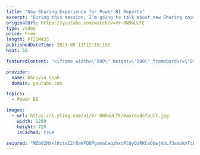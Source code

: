 ```yaml
---
title: "New Sharing Experience for Power BI Reports"
excerpt: "During this session, I’m going to talk about new Sharing capabilities launched by Microsoft this month. Now, we can share reports via the link using this new sharing experience. Earlier with the older experience, we were only able to provide direct access to the report. Now, with this new sharing experience"
originalUrl: https://youtube.com/watch?v=Vr-ON9wULfE
type: video
price: Free
length: PT21M43S
publishedDateTime: 2021-05-13T12:16:19Z
heat: 50

featuredContent: "<iframe width=\"800\" height=\"500\" frameborder=\"0\" src=\"https://www.youtube.com/embed/Vr-ON9wULfE\" allow=\"accelerometer; autoplay; encrypted-media; gyroscope; picture-in-picture\" allowfullscreen></iframe>"

provider:
  name: Dhruvin Shah
  domain: youtube.com

topics:
  - Power BI

images:
  - url: https://i.ytimg.com/vi/Vr-ON9wULfE/maxresdefault.jpg
    width: 1280
    height: 720
    isCached: true

secured: "MZbO2NXxl9itsI2r8aWFQDPgvmaCeqzhxoRlUyDzRKCe0UwjKVL73aVokmTcDtG+Kl2YEhftkm29yqW0tkHcg7cyLiXDj+nZS59DJWs0211XWO3SPTBu+xQFtKgV/58u8IyNVamUnRzW+2GSYzxNYKbTutwIj/Xp4n6Wj/HMdEOiG02IG52EUEtoRQmk4+GtL26bQ+nqB74CxO/3iw9GTWR62DjNz2mqEM71SAJSIbvg23SIOoadglWdJ5PvcPx2l5APj13FdVeK54GL6H0DxOPcWc4HsJ3gihq/zq0wrRpty9SVXdAHWgXppBcqjdfJMNlvr78JJBqSzCT29+6pMkApVeAKzcmQrs6oefImeT+U2y/BpgozumZViAlTXaq9e3ySnmv6mt1YzpHYGRTtA/aqPVjZyj9mBDbWd8cbcRo=;Ng3HzFZEMdXsRE51X6NVDA=="
---
```


